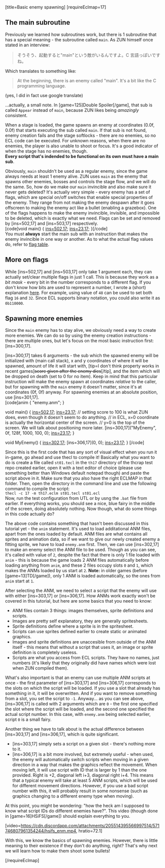 [title=Basic enemy spawning]
[requireEclmap=17]
## The main subroutine
Previously we learned how subroutines work, but there is 1 subroutine that has a special meaning - the subroutine called `main`. As ZUN himself once stated in an interview:  
> そうそう、起動すると"main"という敵がいるんですよ。C 言語っぽいですね。  

Which translates to something like:  
> At the beginning, there is an enemy called "main". It's a bit like the C programming language.

(yes, I did in fact use google translate)  

\.\.\.actually, a small note. In [game=125]Double Spoiler[/game], that sub is called `Appear` instead of `main`, because ZUN likes being *amazingly* consistent.

When a stage is loaded, the game spawns an enemy at coordinates (0.0f, 0.0f) that starts executing the sub called `main`. If that sub is not found, enemy creation fails and the stage softlocks - there are no enemies, so no ECL code can be executed. For unknown reasons, when there are no enemies, the player is also unable to shoot or focus. It's a good indicator of when the stage has no enemies, though.  
**Every script that's indended to be functional on its own must have a main sub**.  
  
Obviously, `main` shouldn't be used as a regular enemy, since the game always needs at least 1 enemy alive. ZUN uses `main` as the enemy that spawns other enemies, bosses and controls the stage flow, and we will do the same. So, how do we make our `main` invincible and also make sure it never gets deleted? It's actually very simple - every enemy has a set of flags, which are special on/off switches that enable special properties of the enemy. They range from not making the enemy despawn after it goes offscreen to making the enemy act like a bullet (enabling a grazebox). One of the flags happens to make the enemy invincible, invisible, and impossible to be deleted, which is exactly what we need. Flags can be set and removed by [ins=502,17] and [ins=503,17] respectively.  
[code]void main() {
    [ins=502,17](32);
    [ins=23,17](10000);
}[/code]  
You must **always** start the main sub with an instruction that makes the enemy invincible in one way or another. As to what the actual flag values do, refer to [flag table](#s=modding/flags).

## More on flags
While [ins=502,17] and [ins=503,17] only take 1 argument each, they can actually set/clear multiple flags in just 1 call. This is because they work as a *bit mask* - every bit in the number corresponds to a different flag. If you don't know how bits are used to represent a number, I wrote a (short) explanation [here](#s=ecl-tutorial/3b). For example, using value of `48` can be used to set both flag `16` and `32`. Since ECL supports binary notation, you could also write it as `0b110000`.

## Spawning more enemies
Since the `main` enemy has to stay alive, we obviously need a way to create more enemies. We can do so by using the enemy creation instructions - there are multiple ones, but let's focus on the most basic instruction first: [ins=300,17].  

[ins=300,17] takes 6 arguments - the sub which the spawned enemy will be initialized with (main call stack), x and y coordinates of where it will be spawned, amount of life it will start with, [tip=I don&apos;t think property works in recent games]~~score given after the enemy dies~~[/tip], and the item which will be dropped on death (set to 0 for no item). Keep in mind that this particular instruction will make the enemy spawn at coordinates *relative* to the caller, but for spawning with the `main` enemy it doesn't matter, since it's at coordinates (0f, 0f) anyway. For spawning enemies at an absolute position, use [ins=301,17].  
[code]anim {
    "enemy.anm";
}

void main() {
    [ins=502,17](32);
    [ins=23,17](60);
    // setting score to 100 is what ZUN does, even though it doesn't seem to do anything.
    // in ECL, x=0 coordinate is actually the horizontal center of the screen.
    // y=0 is the top of the screen. We will talk about positioning more later.
    [ins=300,17]("MyEnemy", 0f, 128f, 1000, 100, 0);
    [ins=23,17](10000);
}

void MyEnemy() {
    [ins=302,17](2);
    [ins=306,17](0, 0);
    [ins=23,17](10000);
}
[/code]  

Since this is the first code that has any sort of visual effect when you run it in-game, go ahead and use thecl to compile it! Basically what you want to do is create a file called `st01.tecl` in the `th17` directory of the thcrap test repo created earlier, open it with a text editor of choice (please use something better than Windows default notepad though) and paste the script above in it. Make sure that you also have the right ECLMAP in that folder. Then, open the directory in the command line and use the following command to compile the script:  
`thecl -c 17 -m th17.eclm st01.tecl st01.ecl`  
Now, run the test configuration from UTL or by usng the `.bat` file from earlier. If everything works, you should see a nice, blue fairy in the middle of the screen, doing absolutely nothing. Now though, what do some things in this code actually do?  
  
The above code contains something that hasn't been discussed in this tutorial yet - the `anim` statement. It's used to load additational ANM files, apart from the ones loaded by default. ANM files are what contains all sprites and animation data, so if we want to give our newly created enemy a fitting sprite, we have to load `enemy.anm` first. Then, we can use [ins=302,17] to make an enemy select the ANM file to be used. Though as you can see, it's called with value of `2`, despite the fact that there is only 1 file loaded with `anim` - this is because the game loads 2 ANM files automatically before loading anything from `anim`, and these 2 files occupy slots `0` and `1`, which makes the ANMs loaded by us start at `2`. **Note:** in older games (before [game=13]TD[/game]), only 1 ANM is loaded automatically, so the ones from `anim` start at `1`.  

After selecting the ANM, we need to select a script that the enemy will use with either [ins=303,17] or [ins=306,17]. How ANMs work exactly won't be covered in this tutorial, but here are some basics that you need to know:
- ANM files contain 3 things: images themselves, sprite definitions and scripts.
- Images are pretty self explanatory, they are generally spritesheets.
- Sprite definitions define where a sprite is in the spritesheet.
- Scripts can use sprites defined earlier to create static or animated graphics.
- Images and sprite definitions are unaccesible from outside of the ANM itself - this means that without a script that uses it, an image or sprite definition is completely useless.
- Scripts are what you access from ECL scripts. They have no names, just numbers (it's likely that they originally did have names which were lost when ZUN compiled them).

What's also important is that an enemy can use multiple ANM scripts at once - the first parameter of [ins=303,17] and [ins=306,17] corresponds to the slots on which the script will be loaded. If you use a slot that already has something in it, it will be overwritten. And if you want to remove something from a slot, you set the script to `-1`. Anyway\.\.\. as you can see above, [ins=306,17] is called with 2 arguments which are `0` - the first one specified the slot where the script will be loaded, and the second one specified the actual script number. In this case, with `enemy.anm` being selected earlier, script `0` is a small fairy.  

Another thing we have to talk about is the actual difference between [ins=303,17] and [ins=306,17], which is quite significant.
- [ins=303,17] simply sets a script on a given slot - there's nothing more to it.
- [ins=306,17] is a bit more involved, but extremely useful - when used, the enemy will automatically switch scripts when moving in a given direction in a way that makes the graphics reflect the movement. When moving left, it will use script with ID that is larger by 1 than the one provided. Right is +2, diagonal left i+3, diagonal right i+4. This means that a typical enemy will take at least 5 ANM scripts, which will be used for different movement directions. However, if you use a bad script number with this, it will probably result in some nonsense (such as graphics changing to a different enemy type when moving).

At this point, you might be wondering: "how the heck am I supposed to know what script IDs do different enemies have?". This video (though done in [game=16]HSiFS[/game]) should explain everything to you.

[video=https://cdn.discordapp.com/attachments/205514395566997514/571746807961354244/hsifs_enm.mp4, hratio=72.1]

With this, we know the basics of spawning enemies. However, there is little meaning to their existence if they don't do anything, right? That's why next we will learn how to make them shoot some bullets!

[/requireEclmap]
